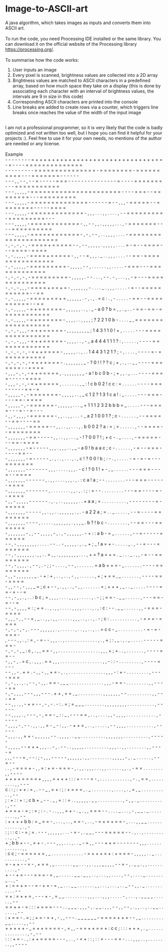 # Image-to-ASCII-art
A java algorithm, which takes images as inputs and converts them into ASCII art. <br>
<br>
To run the code, you need Processing IDE installed or the same library. You can download it on the official website of the Processing library https://processing.org/.
<br>
<br>
To summarise how the code works:
<br>
1) User inputs an image
2) Every pixel is scanned, brightness values are collected into a 2D array
4) Brightness values are matched to ASCII characters in a predefined array, based on how much space they take on a display (this is done by associating each character with an interval of brightness values, the intervals are 9 in size in this code)
5) Corresponding ASCII characters are printed into the console
6) Line breaks are added to create rows via a counter, which triggers line breaks once reaches the value of the width of the input image
<br>
I am not a professional programmer, so it is very likely that the code is badly optimized and not written too well, but I hope you can find it helpful for your projects :). Feel free to use it for your own needs, no mentions of the author are needed or any license.
<br>
<br>
Example
<br>
- - - - - - - - = + + + + + + + + + + + + + + + + + + + + + + + + + + + + + = = - = - - - - = = = = = = = = = = = = = = <br>
- - - - - - - - - = = = = = = = = = = = = = = = - = = = = = = = = - = = = = = = = = = = - - - = = = = = = = - - - - - - <br>
- - - , , - - , - - = - - - - - = = = - - - - - - - - - - - - - - - = - - - - = = = = = = = - - - = = = = = = = = = = = <br>
- - - , , , , , - = = = = = = = = = = = = = = = = = = = = = = - - - - = = = - - = = = = = = = = - - - = = = = = = = = = <br>
- - - , , , , , - = = = = = = = = = = = = = = - - - - - - = - - , , , - = = = = = - - = = = = = = = = - - - - - = = = = <br>
- - - , , , , , - = = = = = = = = = = = = = - , , , . . . , , . . . . , - - = = = = = = = = = - = = = = = = = = = - - - <br>
- - - , , , , , - = = = = = = = = = = = = - , , - - , , . , , , , , . . . , - = = = = = = = - - - - = = = = = = = = = = <br>
- - - , , , , , - = = = = = = = = = = = = - , - , - - , . . , , , , . . . . - = = = = = = = = = = = = = = = = = = = = = <br>
- , - , - , - , - = = = = + = = = = = - - , - - , , , , , . , , , , , . . . . = - = - - = = = = - - - = = = = - = = = = <br>
- , - , , , , , - = = = = + = = = = = - , , - - = , , , . _ . . , , , . . . . - - = = - = = = = = = = = = = = = = = = = <br>
- , - , , , , , - = = = = = = = = = - , , , , , - - , . . . . . . , , . . . . . - = = = - - - = = = = = = = = = = = = = <br>
- , - , - , - , - = = = = = = = = = - , , , , , . - - . . . , - - . - , . . . , , - = - - - = = = = = = = = = = = = = = <br>
- , - , - , , , - = = = = + = = + = - , , , , , , , - . . . . _ . , , , . . . . . - = - - = = = = = = = = = = = - - = = <br>
- , - , , , , , - = = = = + = = + = , , , , , , . - , . , . = c : . , - . . . . . - = = - - = = = = = = = = = = - - = = <br>
- , - , , , , , - = + = = = = = = - , , , , , , . . , . _ - a 0 ? b = , , . _ . . - = = - = = - = = = = = = = = = = = = <br>
- , - , , , , , - = + = = = = = = - , , , , . . , , , , ; ? 2 2 1 0 b - . . . . _ , = = = = = = = = = = = = = = = = = = <br>
- , - , - , , , - = + + = = = = = - , , , , , , , , _ ; 1 4 3 1 1 0 ! + , . . . . . - - - = = = = = = = = = = = = = = = <br>
- , - , - , , , - = + + = = = = = - , , , , . . , - _ a 4 4 4 1 1 1 ? : , . . . . . , - - - - = = = = = = = = = = = = = <br>
- , - , - , - , - = + + = = = = - , , , , , . . , . . 1 4 4 3 1 2 1 ? ; - , . . . . , - - - - = - = = = = = = = = = = = <br>
- , - , - , - , - = + + = = = = - . , , , , , , , _ - ? 0 ! ! ? ? c ; + , . , . . _ , - - - - = = = = = = = - - = = = = <br>
- , , , - , - , - = + = = = = = , . , , , , , , , _ - a ! b c 0 b - ; + , , . _ . . . - - - - = = = = - - - - - = = = = <br>
- , , , - , - , - = + = = = = = , . . . . . . . , _ : ! c b 0 2 ! c c : = . . . . . . - - - - = = = - - - - - - = = - = <br>
- , , , , , - , - = = = = = = = - , , , , , . . , _ c 1 2 ? 1 3 1 c a ! : _ . . . . . - - - = = = - - - - = = - = = = = <br>
- , , , , , - , - = = = = = = - , , , , , , . . . _ + 1 1 1 2 3 2 b b b = _ . . . . . - - - = = = = - - - = - - = - - - <br>
- , , - , , , , - = = = = = = - , , . . , , . . . - _ a 2 1 0 0 1 ? ; c - . . . . . . , - - = = = = - - = = - - - - = = <br>
- , , , , , , , - = = = = = - - , , . . , , . . . , . b 0 0 2 ? a : = ; = . . . . . . , - - = = = = - - = = = = = = = = <br>
- , , , , , , , - = = - - - - - , , . . , , . . . _ - ! ? 0 0 ? ! ; + c - . _ . . . . , - = = = = = - - - = = - = = = = <br>
- , , , , , , , - = - - - - - , , , . , , , . . , _ - a 0 ! b a a c ; c - . . . . . . , - = - - = = = - - - - - = = - - <br>
- , , , , , , , - = - - - - - , . , . . , . . . , . , c ! ? 0 0 ! b ; : - . , . . . . . - = - = - = - - - = = = = = = = <br>
- , , , , , , , - - - - - - - , , , . . . . . , , , . - c ! ? 0 1 ! + - , _ . . . . . . - - - = = = - - - = - - = = = = <br>
- , , , , , , , - - - - - - , . , , . . . . , , , . , . : c a ! a ; - - . . . . . . . . - - - = = = - - - - - - = = = = <br>
- , , , , , , , - - - - - - - , . . . . . . . . , , . , . : ; : = - - . . . . . . . . . - - - = = - - - - = - - = = = = <br>
- , , - , , , , , - - - - - - . , . , . . , , , , , , . . + a a ; = . . . . . . . . . . , - - - - - - - - = - = = = = = <br>
- , , , , , , , - - - - - , , . , , . . , , , , , , . , . - a 2 2 a ; = . . _ . . . . . , - - = - - - - = = = = = = = = <br>
- , , , , , , , - - - - , . . . . . , , , , , , , . , , , _ . b ? ! b c - . . . . . . . . , - - = = - - - = = = = = = = <br>
- , , , , , , , - , , - - , , , , , - , . , - , , , , , , . - + : : a b - = _ . . . . . . , - - = - - - - - = = = = = = <br>
- - , - , , , , , , , , . . . . . - - . . - , , , , , . , . _ + ; _ ! a = + - . . . . . _ . , - - = - - - = = = = = = = <br>
- - , - , , , , , , , . , , . . = , , . , , , , , , , , . . . , + = ? a = + = . _ . . . _ . , , - = - - = = = = = = = = <br>
- - , - , , , , . , - - , . - ; ; - . . . . , - - , . . . . . . . = a b + + = - _ . . . . . . . - - - - = = = = = = = = <br>
- , , - , , , , , , , _ . - + : + , . . , . . , - , , . . . . . . , + ; + = = , _ . . . . . . . , - - - - = = - = = = = <br>
- , , - - , - , , , _ = ; c + - - , . , , . . , - , , . . . . . . . = ; + + + , _ . . _ . . . . . - - - - = = - = - - = <br>
- - , - , , . , . . : b c ; = , , , , . . . . , , , , . . . . . , . - ; ; = = - . _ _ . . . . . . , - - - = = - = - - = <br>
- - , - , , , , = : ; + = . . , . , , . . . . . , , , , . . . . , . , : c : - - . _ _ . . . . . . , , - = = = - = = = = <br>
- , , , - , , - - = , _ . . , , . , , . . . . . . , , , . . , . . , . - ; c : . . . . . . . . . . . , - = = = - = = = = <br>
- , - , - , - , . - - - , , , , , , . , . . . . . . , . . , , . . , . . = c c - _ . . . . . . . . . . - = - = - = = = - <br>
, - - - , , . , : = , - = - - , , , . . , . . . . . . . . . . . . . , . , + ; : , _ . , . _ . . . . . - - - - - = = = - <br>
- , - , - , _ : c , . , , = = - , , . . . . . . . . . . . . . . . . . , , , + ; + . . , . . . . . . . , - - - - = = - - <br>
- , , - , . = c , . , , , . = = , , , . . . . . . . . . . . . . . . . . , , - : : - . . . . . . . . . , - - - - = - - - <br>
- - , , - . + = . - , , - , , + = - , . , . . . . . . . . . . . . . . . , , , - : + - . . . . . . . . . , - - - - = = = <br>
- , - , , . , . , - - , - , , . = = - , _ _ . . . . . . . . . . . . . . , , , - = = - . . . . . . . . . , , - - - - = = <br>
- , - , , , , - - - , , , - - - . + + , + = , _ . . . . . . . . . . , , , , , , , - - . . . . . . . . . . , , - - - = = <br>
- - , , . , , - + = - - , - , - . - : . = ; = _ _ _ . . . . . . . . , , , , , , , , , . . . . . . . . . . . , - - - - - <br>
- - , , , , . , - - - , - , = = - _ : : _ , - - - = = , . . , . . . . , , - , , , , . . . . . . . . . . . . , - - - - - <br>
- , , , , - , - - . , , . , , = - _ - : , , . - + + = , . . , . . . . . , - - , , , , . . . . . . . . . . . , - - - - - <br>
- , , , . , , = + - _ , , , , , - - . , , , , . . _ _ . . . . . . . . . . , , , , , , , . . . . . . . . . . , - - - - - <br>
- , , , , , - - = + + , , , . . - , . - - . . , , , , , . . . . . . . . . . , , , . . , , . . . . . . . . , , - - - - = <br>
, , , - - - = , - - : ; - , , , - - - - - , , , , , , . , , . . . . . . . . . , , , , , - , . _ . . . . . . , - - = - - <br>
. . , - = = = + - , , = : + = - = = = - , . , , . , , , . . . , , . . . . . . , , . , - = = . . . . . . . . , , - - - - <br>
+ + + + = = = = + , , , , = + + + : : : + - - - = - , . . . . . . . . . . . . , - . , = = , . . . . . . . . . , , - - - <br>
c : : ; : + + : = , . - - _ , = + : ; : + = = = , . _ . . . . . . . . , . . . . , . , = , _ . . . . . . . . . . . , - - <br>
; : + : : + : ; c b + _ - - . _ , = : : = . . , , , , , . _ _ . . . . . . . . . . , - , _ . _ . . . . . . . . . . , - - <br>
+ = = + - = ; : = ; : - . - . . , , , = + - . _ . , , = = = - - . . . . _ . . . , - , _ _ . _ . . . . . . . . . , , - - <br>
: + + + + b b : = _ = = - , . . . , . . , = = - , . . , - = + = + = = - , . . . , , _ _ . . . . . . . . . . . . , . , - <br>
: ; : : c : - = ; = . - - - , , , , , , . . . - = - , . _ _ , - - - = = = = = - - . , . . , . . . . . . . . . . , . , - <br>
+ ; b b + - - , = + - . - - - , , , . . . , . . _ - = , , - - - + + = - - - - - - - , , , . . . . . . . . . . . . . , , <br>
: c c ; - = = = = + = , _ . . . . . . . . . . . . . - = + + + = + : + = = = - , , , , , . . _ . . . . . . . . . . . , - <br>
= - + + - - = - , + = = , _ . . . . . . . _ _ . . . , , . , , , _ , , , , - - = - , . _ _ . , , . . . . . . . . . . , - <br>
+ - - + = - - - = = = - = , _ . . . . . . _ _ . _ , , . . , . . . , , . . . . , - - , . . . . _ . . . . . . . _ . . , - <br>
+ : = = + = - - = - + = - = , _ . . . _ _ . . . . . . . , , . . . , . . . , . . _ - - , , . _ . . . . . . . . . . . - - <br>
= + : = + + = , - - - + - , = _ _ . . . . . . . . . , , , . . . , , , . . . . . - , . . . , . _ _ _ _ . . . . . . , - - <br>
= = + + - = : : : + = = = - - - . . _ _ _ . , , , - , . _ _ . , , , - - , , - - , . , , . . , . . _ _ . . . . . . , - - <br>
: + = = - . = ; ; + = - = + , - , , - - - . _ _ _ _ _ _ - = = = = + + = - - , _ . . . . . . . . . _ _ . . . . . , , - - <br>
+ + + + + - _ = + + = = = = - , = , , - = = + + = = + : c c ; : : : + + + , . _ . . . . . . . . . . . . . . . , - , - - <br>
: : : + = - . , : + + = = = = - - - , . . , - = + : : ; : : = - - - = = - . . . , , , . . , . . . . . . . . , , - - - - <br>
